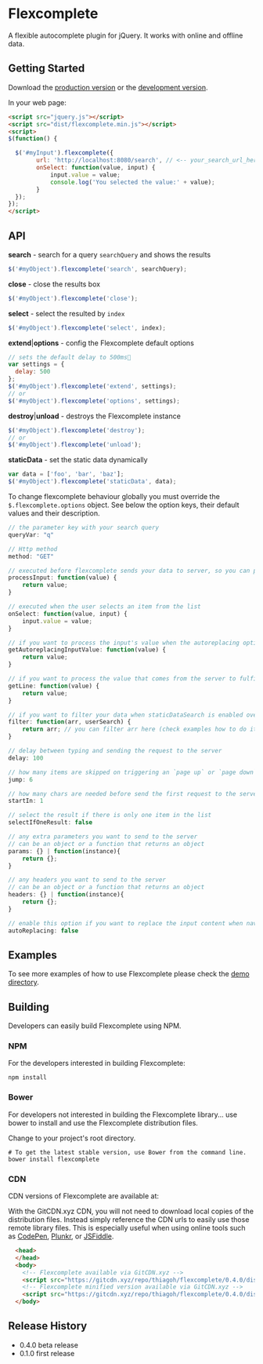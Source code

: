 # Flexcomplete

A flexible autocomplete plugin for jQuery. It works with online and offline data.

## Getting Started
Download the [production version][min] or the [development version][max].

[min]: https://raw.github.com/thiago/flexcomplete/master/dist/flexcomplete.min.js
[max]: https://raw.github.com/thiago/flexcomplete/master/dist/flexcomplete.js

In your web page:

```html
<script src="jquery.js"></script>
<script src="dist/flexcomplete.min.js"></script>
<script>
$(function() {

  $('#myInput').flexcomplete({
        url: 'http://localhost:8080/search', // <-- your_search_url_here
        onSelect: function(value, input) {
            input.value = value;
            console.log('You selected the value:' + value);
        }
  }); 
});
</script>
```

## API

**search** - search for a query `searchQuery` and shows the results

```js
$('#myObject').flexcomplete('search', searchQuery);
```

**close** - close the results box
```js
$('#myObject').flexcomplete('close');
```

**select** - select the resulted by `index`
```js
$('#myObject').flexcomplete('select', index);
```

**extend**|**options** - config the Flexcomplete default options
```js
// sets the default delay to 500ms
var settings = {
  delay: 500
};
$('#myObject').flexcomplete('extend', settings);
// or
$('#myObject').flexcomplete('options', settings);
```

**destroy**|**unload** - destroys the Flexcomplete instance
```js
$('#myObject').flexcomplete('destroy');
// or
$('#myObject').flexcomplete('unload');
```

**staticData** - set the static data dynamically
```js
var data = ['foo', 'bar', 'baz'];
$('#myObject').flexcomplete('staticData', data);
```

To change flexcomplete behaviour globally you must override the `$.flexcomplete.options` object. See below the option keys, their default values and their description.

```js
// the parameter key with your search query
queryVar: "q"

// Http method
method: "GET"

// executed before flexcomplete sends your data to server, so you can process the input and change it anyway
processInput: function(value) { 
    return value;
}

// executed when the user selects an item from the list
onSelect: function(value, input) {
    input.value = value;
}

// if you want to process the input's value when the autoreplacing options is enabled override this function
getAutoreplacingInputValue: function(value) {
    return value;
}

// if you want to process the value that comes from the server to fulfill the items override this function
getLine: function(value) {
    return value;
}

// if you want to filter your data when staticDataSearch is enabled override this function
filter: function(arr, userSearch) {
    return arr; // you can filter arr here (check examples how to do it)
}

// delay between typing and sending the request to the server
delay: 100

// how many items are skipped on triggering an `page up` or `page down` when navigating the list
jump: 6

// how many chars are needed before send the first request to the server
startIn: 1

// select the result if there is only one item in the list
selectIfOneResult: false

// any extra parameters you want to send to the server
// can be an object or a function that returns an object
params: {} | function(instance){
    return {};
}

// any headers you want to send to the server
// can be an object or a function that returns an object
headers: {} | function(instance){
    return {};
}

// enable this option if you want to replace the input content when navigating through list items
autoReplacing: false
```

## Examples
To see more examples of how to use Flexcomplete please check the [demo directory](https://github.com/thiagoh/flexcomplete/tree/master/demo).

## Building
Developers can easily build Flexcomplete using NPM.

### NPM

For the developers interested in building Flexcomplete:
```
npm install
```

### Bower

For developers not interested in building the Flexcomplete library... use bower to install and use the Flexcomplete distribution files.

Change to your project's root directory.
```
# To get the latest stable version, use Bower from the command line.
bower install flexcomplete
```

### CDN

CDN versions of Flexcomplete are available at:

With the GitCDN.xyz CDN, you will not need to download local copies of the distribution files. Instead
simply reference the CDN urls to easily use those remote library files. This is especially useful
when using online tools such as [CodePen](http://codepen.io/), [Plunkr](http://plnkr.co/), or [JSFiddle](http://jsfiddle.net/).

```html
  <head>
  </head>
  <body>
    <!-- Flexcomplete available via GitCDN.xyz -->
    <script src="https://gitcdn.xyz/repo/thiagoh/flexcomplete/0.4.0/dist/jquery.flexcomplete.js"></script>
    <!-- Flexcomplete minified version available via GitCDN.xyz -->
    <script src="https://gitcdn.xyz/repo/thiagoh/flexcomplete/0.4.0/dist/jquery.flexcomplete.min.js"></script>
  </body>
```

## Release History

* 0.4.0 beta release
* 0.1.0 first release
